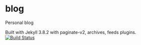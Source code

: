 # blog
Personal blog

Built with Jekyll 3.8.2 with paginate-v2, archives, feeds plugins.
[![Build Status](https://travis-ci.com/pslou/blog.svg?token=tgjxcvZUxtss9segHsQx&branch=gh-pages)](https://travis-ci.com/pslou/blog)
